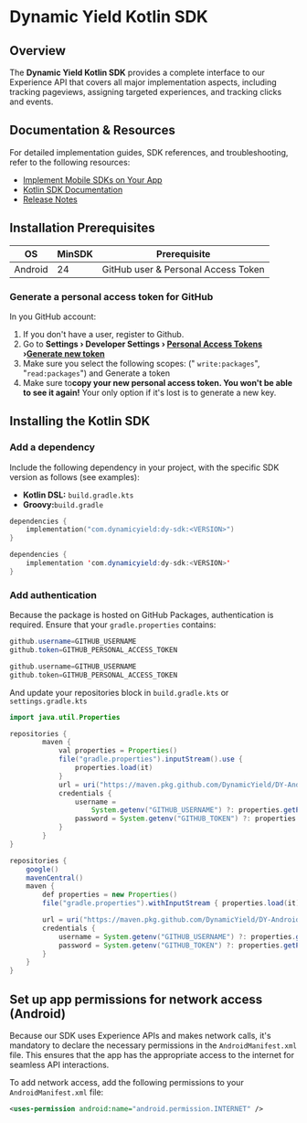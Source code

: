 # Dynamic Yield Kotlin SDK

## Overview

The **Dynamic Yield Kotlin SDK**  provides a complete interface to our Experience API that covers all major implementation aspects, including tracking pageviews, assigning targeted experiences, and tracking clicks and events.

## Documentation & Resources

For detailed implementation guides, SDK references, and troubleshooting, refer to the following resources:

- [Implement Mobile SDKs on Your App](https://dy.dev/docs/implement-mobile-sdk)
- [Kotlin SDK Documentation](https://dy.dev/docs/kotlin)
- [Release Notes](https://github.com/DynamicYield/Dynamic-Yield-Mobile-SDK-Kotlin/releases)

## Installation Prerequisites

| OS      | MinSDK | Prerequisite                        |
| ------- | ------ | ----------------------------------- |
| Android | 24     | GitHub user & Personal Access Token |

### Generate a personal access token for GitHub

In you GitHub account:

1. If you don't have a user, register to Github.
2. Go to **Settings › Developer Settings › [Personal Access Tokens](https://docs.github.com/en/authentication/keeping-your-account-and-data-secure/managing-your-personal-access-tokens#creating-a-personal-access-token-classic) ›[Generate new token](https://github.com/settings/tokens)**
3. Make sure you select the following scopes: (" `write:packages`", "`read:packages`") and Generate a token
4. Make sure to**copy your new personal access token. You won't be able to see it again!** Your only option if it's lost is to generate a new key.

## Installing the Kotlin SDK

### Add a dependency

Include the following dependency in your project, with the specific SDK version as follows (see examples):

- **Kotlin DSL:**  `build.gradle.kts`
- **Groovy:**`build.gradle`

```kotlin
dependencies {
    implementation("com.dynamicyield:dy-sdk:<VERSION>")
}
```

```java Groovy
dependencies {
    implementation 'com.dynamicyield:dy-sdk:<VERSION>'
}
```

### Add authentication

Because the package is hosted on GitHub Packages, authentication is required. Ensure that your `gradle.properties` contains:

```java Kotlin
github.username=GITHUB_USERNAME
github.token=GITHUB_PERSONAL_ACCESS_TOKEN
```

```groovy Groovy
github.username=GITHUB_USERNAME
github.token=GITHUB_PERSONAL_ACCESS_TOKEN
```

And update your repositories block in `build.gradle.kts` or `settings.gradle.kts`

```java Kotlin
import java.util.Properties

repositories {
        maven {
            val properties = Properties()
            file("gradle.properties").inputStream().use {
                properties.load(it)
            }
            url = uri("https://maven.pkg.github.com/DynamicYield/DY-Android-SDK")
            credentials {
                username =
                    System.getenv("GITHUB_USERNAME") ?: properties.getProperty("github.username")
                password = System.getenv("GITHUB_TOKEN") ?: properties.getProperty("github.token")
            }
        }
}
```

```java Groovy
repositories {
    google()
    mavenCentral()
    maven {
        def properties = new Properties()
        file("gradle.properties").withInputStream { properties.load(it) }

        url = uri("https://maven.pkg.github.com/DynamicYield/DY-Android-SDK")
        credentials {
            username = System.getenv("GITHUB_USERNAME") ?: properties.getProperty("github.username")
            password = System.getenv("GITHUB_TOKEN") ?: properties.getProperty("github.token")
        }
    }
}
```

## Set up app permissions for network access (Android)

Because our SDK uses Experience APIs and makes network calls, it's mandatory to declare the necessary permissions in the `AndroidManifest.xml` file. This ensures that the app has the appropriate access to the internet for seamless API interactions.

To add network access, add the following permissions to your `AndroidManifest.xml` file:

```xml
<uses-permission android:name="android.permission.INTERNET" />
```
